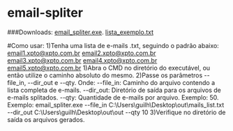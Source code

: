 # email-spliter

###Downloads:
[email_spliter.exe](https://github.com/guilhermemaas/email-spliter/blob/main/dist/email_spliter.exe).
 [lista_exemplo.txt](https://github.com/guilhermemaas/email-spliter/blob/main/lista_exemplo/lista_exemplo.txt)

#Como usar:
    1)Tenha uma lista de e-mails .txt, seguindo o padrão abaixo:
        email1.xpto@xpto.com.br
        email2.xpto@xpto.com.br
        email3.xpto@xpto.com.br
        email4.xpto@xpto.com.br
        email5.xpto@xpto.com.br
    1)Abra o CMD no diretório do executável, ou então utilize o caminho absoluto do mesmo.
    2)Passe os parâmetros --file_in, --dir_out e --qty. Onde:
        --file_in: Caminho do arquivo contendo a lista completa de e-mails.
        --dir_out: Diretório de saída para os arquivos de e-mails splitados.
        --qty: Quantidade de e-mails por arquivo. Exemplo: 50.
        Exemplo:
        email_spliter.exe --file_in C:\Users\guilh\Desktop\out\mails_list.txt --dir_out C:\Users\guilh\Desktop\out\out --qty 10
    3)Verifique no diretório de saída os arquivos gerados.